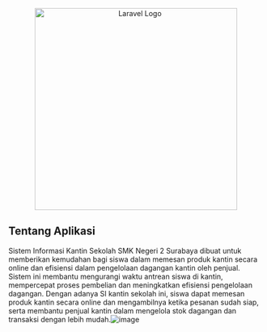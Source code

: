 <p align="center"><a href="https://laravel.com" target="_blank"><img src="https://user-images.githubusercontent.com/70558125/210673862-7935d305-546e-4b68-af54-a8b007ff4c87.svg") width="400" alt="Laravel Logo"></a></p>

## Tentang Aplikasi
Sistem Informasi Kantin Sekolah SMK Negeri 2 Surabaya dibuat untuk memberikan kemudahan bagi siswa dalam memesan produk kantin secara online dan efisiensi dalam pengelolaan dagangan kantin oleh penjual. Sistem ini membantu mengurangi waktu antrean siswa di kantin, mempercepat proses pembelian dan meningkatkan efisiensi pengelolaan dagangan. Dengan adanya SI kantin sekolah ini, siswa dapat memesan produk kantin secara online dan mengambilnya ketika pesanan sudah siap, serta membantu penjual kantin dalam mengelola stok dagangan dan transaksi dengan lebih mudah.![image](https://user-images.githubusercontent.com/70558125/221883107-de0c675a-9959-4346-abbe-f86641fd9865.png)


